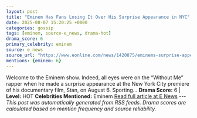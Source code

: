 ```yaml
---
layout: post
title: "Eminem Has Fans Losing It Over His Surprise Appearance in NYC"
date: 2025-08-07 15:20:25 +0000
categories: gossip
tags: [eminem, source-e_news, drama-hot]
drama_score: 6
primary_celebrity: eminem
source: e_news
source_url: "https://www.eonline.com/news/1420875/eminems-surprise-appearance-at-documentary-premiere?cmpid=rss-syndicate-genericrss-us-top_stories"
mentions: {eminem: 6}
---
```


Welcome to the Eminem show. Indeed, all eyes were on the “Without Me” rapper when he made a surprise appearance at the New York City premiere of his documentary film, Stan, on August 6. Sporting... **Drama Score:** 6 | **Level:** HOT **Celebrities Mentioned:** Eminem [Read full article at E News](https://www.eonline.com/news/1420875/eminems-surprise-appearance-at-documentary-premiere?cmpid=rss-syndicate-genericrss-us-top_stories) --- *This post was automatically generated from RSS feeds. Drama scores are calculated based on mention frequency and source reliability.*